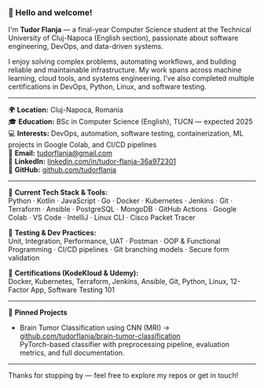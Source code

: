 ### 👋 Hello and welcome!

I'm **Tudor Flanja** — a final-year Computer Science student at the Technical University of Cluj-Napoca (English section), passionate about software engineering, DevOps, and data-driven systems.

I enjoy solving complex problems, automating workflows, and building reliable and maintainable infrastructure. My work spans across machine learning, cloud tools, and systems engineering. I’ve also completed multiple certifications in DevOps, Python, Linux, and software testing.

---

🌍 **Location:** Cluj-Napoca, Romania  
🎓 **Education:** BSc in Computer Science (English), TUCN — expected 2025  
💻 **Interests:** DevOps, automation, software testing, containerization, ML projects in Google Colab, and CI/CD pipelines  
📧 **Email:** [tudorflanja@gmail.com](mailto:tudorflanja@gmail.com)  
🔗 **LinkedIn:** [linkedin.com/in/tudor-flanja-36a972301](https://linkedin.com/in/tudor-flanja-36a972301)  
🐙 **GitHub:** [github.com/tudorflanja](https://github.com/tudorflanja)

---

🔧 **Current Tech Stack & Tools:**  
Python · Kotlin · JavaScript · Go · Docker · Kubernetes · Jenkins · Git · Terraform · Ansible · PostgreSQL · MongoDB · GitHub Actions · Google Colab · VS Code · IntelliJ · Linux CLI · Cisco Packet Tracer

🧪 **Testing & Dev Practices:**  
Unit, Integration, Performance, UAT · Postman · OOP & Functional Programming · CI/CD pipelines · Git branching models · Secure form validation

📜 **Certifications (KodeKloud & Udemy):**  
Docker, Kubernetes, Terraform, Jenkins, Ansible, Git, Python, Linux, 12-Factor App, Software Testing 101

---

📁 **Pinned Projects**  
- Brain Tumor Classification using CNN (MRI) → [github.com/tudorflanja/brain-tumor-classification](https://github.com/tudorflanja/brain-tumor-classification)  
  PyTorch-based classifier with preprocessing pipeline, evaluation metrics, and full documentation.

---

Thanks for stopping by — feel free to explore my repos or get in touch!
